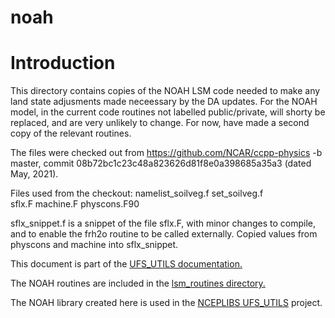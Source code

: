 
# noah

# Introduction

This directory contains copies of the NOAH LSM code needed to make any land state adjusments made neceessary by the DA updates.
For the NOAH model, in the current code routines not labelled public/private, will shorty be replaced, and are very unlikely to change. For now, have made a second copy of the relevant routines.

The files were checked out from https://github.com/NCAR/ccpp-physics -b master, commit 08b72bc1c23c48a823626d81f8e0a398685a35a3 (dated May, 2021).

Files used from the checkout:
namelist_soilveg.f
set_soilveg.f      
sflx.F
machine.F
physcons.F90

sflx_snippet.f is a snippet of the file sflx.F, with minor changes to compile, and to enable the frh2o routine to be called externally. Copied values from physcons and machine into sflx_snippet. 

This document is part of the <a href="../index.html">UFS_UTILS documentation.</a> 

The NOAH routines are included in the <a href="../lsm_routines/index.html">lsm_routines directory.</a>

The NOAH library created here is used in the  [NCEPLIBS
UFS_UTILS](https://github.com/NOAA-EMC/UFS_UTILS) project.
